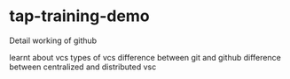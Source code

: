 # tap-training-demo
Detail working of github


learnt about vcs
types of vcs
difference between git and github
difference between centralized and distributed vsc
